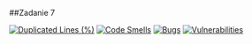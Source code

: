 ##Zadanie 7

[![Duplicated Lines (%)](https://sonarcloud.io/api/project_badges/measure?project=rozaxa_E-biznes&metric=duplicated_lines_density)](https://sonarcloud.io/summary/new_code?id=rozaxa_E-biznes)
[![Code Smells](https://sonarcloud.io/api/project_badges/measure?project=rozaxa_E-biznes&metric=code_smells)](https://sonarcloud.io/summary/new_code?id=rozaxa_E-biznes)
[![Bugs](https://sonarcloud.io/api/project_badges/measure?project=rozaxa_E-biznes&metric=bugs)](https://sonarcloud.io/summary/new_code?id=rozaxa_E-biznes)
[![Vulnerabilities](https://sonarcloud.io/api/project_badges/measure?project=rozaxa_E-biznes&metric=vulnerabilities)](https://sonarcloud.io/summary/new_code?id=rozaxa_E-biznes)
